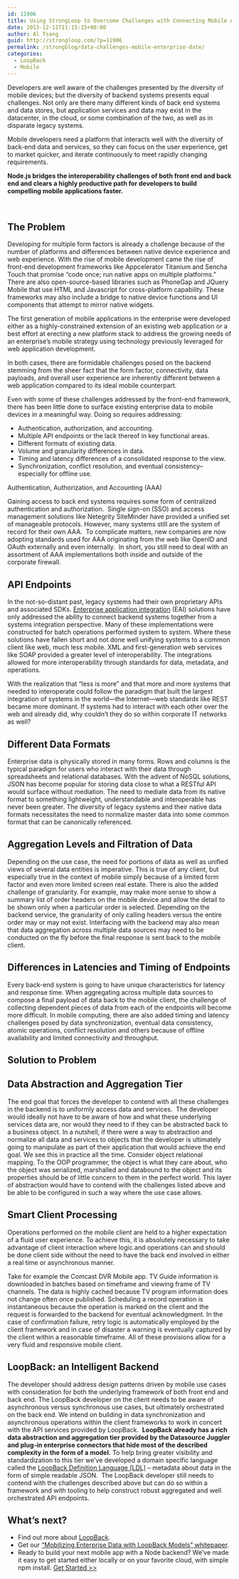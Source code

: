```yaml
---
id: 11906
title: Using StrongLoop to Overcome Challenges with Connecting Mobile Apps to Data
date: 2013-12-11T11:15:15+00:00
author: Al Tsang
guid: http://strongloop.com/?p=11906
permalink: /strongblog/data-challenges-mobile-enterprise-date/
categories:
  - LoopBack
  - Mobile
---
```

Developers are well aware of the challenges presented by the diversity of mobile devices; but the diversity of backend systems presents equal challenges. Not only are there many different kinds of back end systems and data stores, but application services and data may exist in the datacenter, in the cloud, or some combination of the two, as well as in disparate legacy systems.

Mobile developers need a platform that interacts well with the diversity of back-end data and services, so they can focus on the user experience, get to market quicker, and iterate continuously to meet rapidly changing requirements.

<!--more-->

**Node.js bridges the interoperability challenges of both front end and back end and clears a highly productive path for developers to build compelling mobile applications faster.**

&nbsp;

## The Problem 

Developing for multiple form factors is already a challenge because of the number of platforms and differences between native device experience and web experience. With the rise of mobile development came the rise of front-end development frameworks like Appcelerator Titanium and Sencha Touch that promise “code once; run native apps on multiple platforms.&#8221; There are also open-source-based libraries such as PhoneGap and JQuery Mobile that use HTML and Javascript for cross-platform capability. These frameworks may also include a bridge to native device functions and UI components that attempt to mirror native widgets.

The first generation of mobile applications in the enterprise were developed either as a highly-constrained extension of an existing web application or a best effort at erecting a new platform stack to address the growing needs of an enterprise’s mobile strategy using technology previously leveraged for web application development.

In both cases, there are formidable challenges posed on the backend stemming from the sheer fact that the form factor, connectivity, data payloads, and overall user experience are inherently different between a web application compared to its ideal mobile counterpart.

Even with some of these challenges addressed by the front-end framework, there has been little done to surface existing enterprise data to mobile devices in a meaningful way. Doing so requires addressing:

  * Authentication, authorization, and accounting.
  * Multiple API endpoints or the lack thereof in key functional areas.
  * Different formats of existing data.
  * Volume and granularity differences in data.
  * Timing and latency differences of a consolidated response to the view.
  * Synchronization, conflict resolution, and eventual consistency&#8211;especially for offline use.

Authentication, Authorization, and Accounting (AAA)

Gaining access to back end systems requires some form of centralized authentication and authorization.  Single sign-on (SSO) and access management solutions like Netegrity SiteMinder have provided a unified set of manageable protocols. However, many systems still are the system of record for their own AAA.  To complicate matters, new companies are now adopting standards used for AAA originating from the web like OpenID and OAuth externally and even internally.  In short, you still need to deal with an assortment of AAA implementations both inside and outside of the corporate firewall.

## API Endpoints 

In the not-so-distant past, legacy systems had their own proprietary APIs and associated SDKs. <a href="http://docs.strongloop.com/display/DOC/LoopBack+Definition+Language+guide?src=contextnavpagetreemode" rel="nofollow">Enterprise application integration</a> (EAI) solutions have only addressed the ability to connect backend systems together from a systems integration perspective. Many of these implementations were constructed for batch operations performed system to system. Where these solutions have fallen short and not done well unifying systems to a common client like web, much less mobile. XML and first-generation web services like SOAP provided a greater level of interoperability. The integrations allowed for more interoperability through standards for data, metadata, and operations.

With the realization that “less is more” and that more and more systems that needed to interoperate could follow the paradigm that built the largest integration of systems in the world—the Internet—web standards like REST became more dominant. If systems had to interact with each other over the web and already did, why couldn’t they do so within corporate IT networks as well?

## Different Data Formats 

Enterprise data is physically stored in many forms. Rows and columns is the typical paradigm for users who interact with their data through spreadsheets and relational databases. With the advent of NoSQL solutions, JSON has become popular for storing data close to what a RESTful API would surface without mediation. The need to mediate data from its native format to something lightweight, understandable and interoperable has never been greater. The diversity of legacy systems and their native data formats necessitates the need to normalize master data into some common format that can be canonically referenced.

## Aggregation Levels and Filtration of Data 

Depending on the use case, the need for portions of data as well as unified views of several data entities is imperative. This is true of any client, but especially true in the context of mobile simply because of a limited form factor and even more limited screen real estate. There is also the added challenge of granularity. For example, may make more sense to show a summary list of order headers on the mobile device and allow the detail to be shown only when a particular order is selected. Depending on the backend service, the granularity of only calling headers versus the entire order may or may not exist. Interfacing with the backend may also mean that data aggregation across multiple data sources may need to be conducted on the fly before the final response is sent back to the mobile client.

## Differences in Latencies and Timing of Endpoints 

Every back-end system is going to have unique characteristics for latency and response time. When aggregating across multiple data sources to compose a final payload of data back to the mobile client, the challenge of collecting dependent pieces of data from each of the endpoints will become more difficult. In mobile computing, there are also added timing and latency challenges posed by data synchronization, eventual data consistency, atomic operations, conflict resolution and others because of offline availability and limited connectivity and throughput.

## **Solution to Problem** 

## Data Abstraction and Aggregation Tier 

The end goal that forces the developer to contend with all these challenges in the backend is to uniformly access data and services.  The developer would ideally not have to be aware of how and what these underlying services data are, nor would they need to if they can be abstracted back to a business object. In a nutshell, if there were a way to abstraction and normalize all data and services to objects that the developer is ultimately going to manipulate as part of their application that would achieve the end goal. We see this in practice all the time. Consider object relational mapping. To the OOP programmer, the object is what they care about, who the object was serialized, marshalled and databound to the object and its properties should be of little concern to them in the perfect world. This layer of abstraction would have to contend with the challenges listed above and be able to be configured in such a way where the use case allows.

## Smart Client Processing 

Operations performed on the mobile client are held to a higher expectation of a fluid user experience. To achieve this, it is absolutely necessary to take advantage of client interaction where logic and operations can and should be done client side without the need to have the back end involved in either a real time or asynchronous manner.

Take for example the Comcast DVR Mobile app. TV Guide information is downloaded in batches based on timeframe and viewing frame of TV channels. The data is highly cached because TV program information does not change often once published. Scheduling a record operation is instantaneous because the operation is marked on the client and the request is forwarded to the backend for eventual acknowledgment. In the case of confirmation failure, retry logic is automatically employed by the client framework and in case of disaster a warning is eventually captured by the client within a reasonable timeframe. All of these provisions allow for a very fluid and responsive mobile client.

## LoopBack: an Intelligent Backend 

The developer should address design patterns driven by mobile use cases with consideration for both the underlying framework of both front end and back end. The LoopBack developer on the client needs to be aware of asynchronous versus synchronous use cases, but ultimately orchestrated on the back end. We intend on building in data synchronization and asynchronous operations within the client frameworks to work in concert with the API services provided by LoopBack.  **LoopBack already has a rich data abstraction and aggregation tier provided by the Datasource Juggler and plug-in enterprise connectors that hide most of the described complexity in the form of a model.** To help bring greater visibility and standardization to this tier we&#8217;ve developed a domain specific language called the <a href="http://docs.strongloop.com/display/DOC/LoopBack+Definition+Language+guide?src=contextnavpagetreemode" rel="nofollow">LoopBack Definition Language (LDL)</a> &#8211; metadata about data in the form of simple readable JSON.  The LoopBack developer still needs to contend with the challenges described above but can do so within a framework and with tooling to help construct robust aggregated and well orchestrated API endpoints.

## **What’s next?**

  * Find out more about [LoopBack](http://strongloop.com/strongloop-suite/loopback/).
  * Get our [&#8220;Mobilizing Enterprise Data with LoopBack Models&#8221; whitepaper](http://strongloop.com/wp-content/uploads/2013/11/Mobilizing-Enterprise-Data-with-LoopBack-Models.pdf).
  * Ready to build your next mobile app with a Node backend? We’ve made it easy to get started either locally or on your favorite cloud, with simple npm install. <a href="http://strongloop.com/get-started/" target="_blank">Get Started >></a>